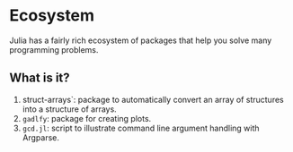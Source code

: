 # Ecosystem

Julia has a fairly rich ecosystem of packages that help you solve many programming
problems.


## What is it?

1. struct-arrays`: package to automatically convert an array of structures into
  a structure of arrays.
1. `gadlfy`: package for creating plots.
1. `gcd.jl`: script to illustrate command line argument handling with Argparse.
